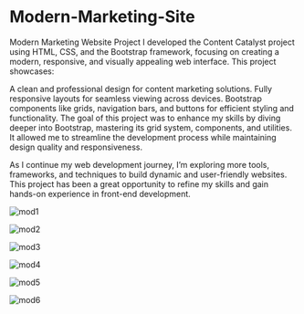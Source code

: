 # Modern-Marketing-Site
Modern Marketing Website Project
I developed the Content Catalyst project using HTML, CSS, and the Bootstrap framework, focusing on creating a modern, responsive, and visually appealing web interface. This project showcases:

A clean and professional design for content marketing solutions.
Fully responsive layouts for seamless viewing across devices.
Bootstrap components like grids, navigation bars, and buttons for efficient styling and functionality.
The goal of this project was to enhance my skills by diving deeper into Bootstrap, mastering its grid system, components, and utilities. It allowed me to streamline the development process while maintaining design quality and responsiveness.

As I continue my web development journey, I’m exploring more tools, frameworks, and techniques to build dynamic and user-friendly websites. This project has been a great opportunity to refine my skills and gain hands-on experience in front-end development.

![mod1](https://github.com/user-attachments/assets/2f40e21d-384f-4231-a095-5f3ae90d34cf)

![mod2](https://github.com/user-attachments/assets/dbf17bda-d99d-44a5-be41-ed3cd7b478f3)

![mod3](https://github.com/user-attachments/assets/e48e3698-ecbf-41e6-be11-199b306b3aed)

![mod4](https://github.com/user-attachments/assets/cc5a5115-d534-4fca-ae22-faff39c2d370)

![mod5](https://github.com/user-attachments/assets/5daaf8d1-47ba-486b-a036-0cda9f241e10)

![mod6](https://github.com/user-attachments/assets/bad26ad3-587c-4b48-bbd0-7a55606d9f58)
